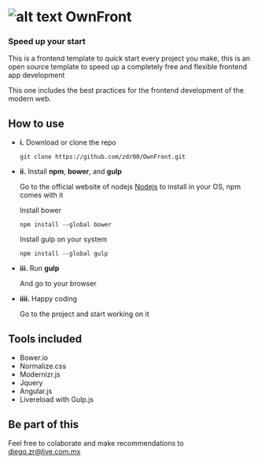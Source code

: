 # ![alt text](https://github.com/zdr00/OwnFront/blob/master/assets/img/logo.png "Logo") OwnFront

### Speed up your start

This is a frontend template to quick start every project you make, this is an open source template to speed up a completely free and flexible frontend app development

This one includes the best practices for the frontend development of the modern web.

## How to use

 - **i.** Download or clone the repo 

  	```
  	git clone https://github.com/zdr00/OwnFront.git
  	```

 - **ii.** Install **npm**, **bower**, and **gulp**
	
	Go to the official website of nodejs [Nodejs](https://www.google.com) to install in your OS, npm comes with it

	Install bower
	``` 				
	npm install --global bower
	```
	Install gulp on your system
	```
	npm install --global gulp
	```	

 - **iii.** Run **gulp**	
	
	And go to your browser

 - **iiii.** Happy coding

	Go to the project and start working on it

## Tools included

- Bower.io
- Normalize.css
- Modernizr.js
- Jquery
- Angular.js
- Livereload with Gulp.js


## Be part of this

Feel free to colaborate and make recommendations to <diego.zr@live.com.mx>
